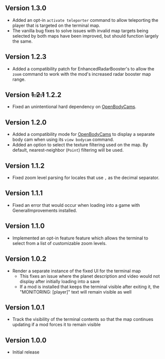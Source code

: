## Version 1.3.0
- Added an opt-in `activate teleporter` command to allow teleporting the player that is targeted on the terminal map.
- The vanilla bug fixes to solve issues with invalid map targets being selected by both maps have been improved, but should function largely the same.

## Version 1.2.3
- Added a compatibility patch for EnhancedRadarBooster's to allow the `zoom` command to work with the mod's increased radar booster map range.

## Version ~~1.2.1~~ 1.2.2
- Fixed an unintentional hard dependency on [OpenBodyCams](https://thunderstore.io/c/lethal-company/p/Zaggy1024/OpenBodyCams/).

## Version 1.2.0
- Added a compatibility mode for [OpenBodyCams](https://thunderstore.io/c/lethal-company/p/Zaggy1024/OpenBodyCams/) to display a separate body cam when using its `view bodycam` command.
- Added an option to select the texture filtering used on the map. By default, nearest-neighbor (`Point`) filtering will be used.

## Version 1.1.2
- Fixed zoom level parsing for locales that use `,` as the decimal separator.

## Version 1.1.1
- Fixed an error that would occur when loading into a game with GeneralImprovements installed.

## Version 1.1.0
- Implemented an opt-in feature feature which allows the terminal to select from a list of customizable zoom levels.

## Version 1.0.2
- Render a separate instance of the fixed UI for the terminal map
  - This fixes an issue where the planet description and video would not display after initially loading into a save
  - If a mod is installed that keeps the terminal visible after exiting it, the "MONITORING: [player]" text will remain visible as well

## Version 1.0.1
- Track the visibility of the terminal contents so that the map continues updating if a mod forces it to remain visible

## Version 1.0.0
- Initial release